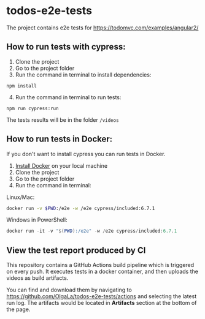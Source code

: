 # todos-e2e-tests

The project contains e2e tests for https://todomvc.com/examples/angular2/

## How to run tests with cypress:
1. Clone the project
2. Go to the project folder
3. Run the command in terminal to install dependencies:

`npm install`

4. Run the command in terminal to run tests: 

`npm run cypress:run`

The tests results will be in the folder `/videos`

## How to run tests in Docker:

If you don't want to install cypress you can run tests in Docker.

1. [Install Docker](https://docs.docker.com/get-docker/) on your local machine 
2. Clone the project 
3. Go to the project folder
4. Run the command in terminal:

Linux/Mac: 
```bash
docker run -v $PWD:/e2e -w /e2e cypress/included:6.7.1
```

Windows in PowerShell: 
```powershell
docker run -it -v "$(PWD):/e2e" -w /e2e cypress/included:6.7.1
```

## View the test report produced by CI 

This repository contains a GitHub Actions build pipeline which is triggered on every push. It executes tests in a docker container, and then uploads the videos as build artifacts. 

You can find and download them by navigating to https://github.com/OlgaLa/todos-e2e-tests/actions and selecting the latest run log. The artifacts would be located in **Artifacts** section at the bottom of the page.

